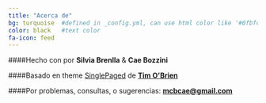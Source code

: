 ```yaml
---
title: "Acerca de"
bg: turquoise  #defined in _config.yml, can use html color like '#0fbfcf'
color: black   #text color
fa-icon: feed
---
```


####Hecho con <i class="fa fa-heart text-red"></i> por **Silvia Brenlla** & **Cae Bozzini**

####Basado en theme [SinglePaged](https://github.com/t413/SinglePaged) de [**Tim O'Brien**](http://t413.com)

####Por problemas, consultas, o sugerencias: [**mcbcae@gmail.com**](mailto:mcbcae+apuntadores@gmail.com)